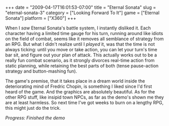 +++
date = "2009-04-17T16:01:53-07:00"
title = "Eternal Sonata"
slug = "eternal-sonata-3"
category = ["Looking Forward To It"]
game = ["Eternal Sonata"]
platform = ["X360"]
+++

When I <i>saw</i> Eternal Sonata's battle system, I instantly disliked it.  Each character having a limited time gauge for his turn, running around like idiots on the field of combat, seems like it removes all semblance of strategy from an RPG.  But what I didn't realize until I <i>played</i> it, was that the time is not always ticking: until you move or take action, you can let your turn's time bar sit, and figure out your plan of attack.  This actually works out to be a really fun combat scenario, as it strongly divorces real-time action from static planning, while retaining the best parts of both (tense pause-action strategy and button-mashing fun).

The game's premise, that it takes place in a dream world inside the deteriorating mind of Fredric Chopin, is something I liked since I'd first heard of the game.  And the graphics are absolutely beautiful.  As for the other RPG stuff, like insipid town NPCs, as far as the demo's shown me they are at least harmless.  So next time I've got weeks to burn on a lengthy RPG, this might just do the trick.

<i>Progress: Finished the demo</i>